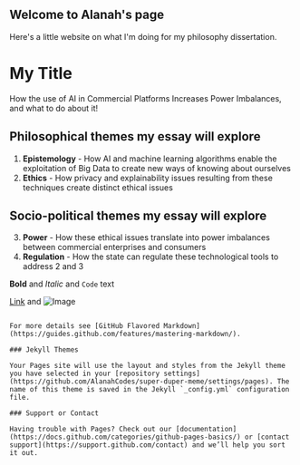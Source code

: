 ## Welcome to Alanah's page

Here's a little website on what I'm doing for my philosophy dissertation.

# My Title

How the use of AI in Commercial Platforms Increases Power Imbalances, and what to do about it!

## Philosophical themes my essay will explore
1. **Epistemology** - How AI and machine learning algorithms enable the exploitation of Big Data to create new ways of knowing about ourselves
2. **Ethics** - How privacy and explainability issues resulting from these techniques create distinct ethical issues

## Socio-political themes my essay will explore
3. **Power** - How these ethical issues translate into power imbalances between commercial enterprises and consumers
4. **Regulation** - How the state can regulate these technological tools to address 2 and 3

**Bold** and _Italic_ and `Code` text

[Link](url) and ![Image](src)
```

For more details see [GitHub Flavored Markdown](https://guides.github.com/features/mastering-markdown/).

### Jekyll Themes

Your Pages site will use the layout and styles from the Jekyll theme you have selected in your [repository settings](https://github.com/AlanahCodes/super-duper-meme/settings/pages). The name of this theme is saved in the Jekyll `_config.yml` configuration file.

### Support or Contact

Having trouble with Pages? Check out our [documentation](https://docs.github.com/categories/github-pages-basics/) or [contact support](https://support.github.com/contact) and we’ll help you sort it out.
